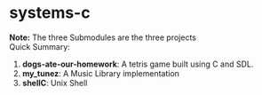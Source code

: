 # systems-c

**Note:** The three Submodules are the three projects <br/> 
Quick Summary: 
  1. **dogs-ate-our-homework**: A tetris game built using C and SDL.
  2. **my_tunez**: A Music Library implementation
  3. **shellC**: Unix Shell

